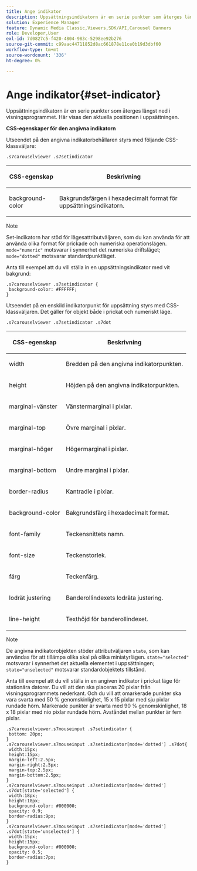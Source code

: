 ```yaml
---
title: Ange indikator
description: Uppsättningsindikatorn är en serie punkter som återges längst ned i visningsprogrammet. Här visas den aktuella positionen i uppsättningen.
solution: Experience Manager
feature: Dynamic Media Classic,Viewers,SDK/API,Carousel Banners
role: Developer,User
exl-id: 7d0827c5-f420-4804-983c-5298ee92b276
source-git-commit: c99aac44711852d8ac661878e11ce0b19d3dbf60
workflow-type: tm+mt
source-wordcount: '336'
ht-degree: 0%

---
```


# Ange indikator{#set-indicator}

Uppsättningsindikatorn är en serie punkter som återges längst ned i visningsprogrammet. Här visas den aktuella positionen i uppsättningen.

<!--<a id="section_061E550C1C1D4DB2BD663A898895B38C"></a>-->

**CSS-egenskaper för den angivna indikatorn**

Utseendet på den angivna indikatorbehållaren styrs med följande CSS-klassväljare:

```
.s7carouselviewer .s7setindicator
```

<table id="table_94EE3F5BBE4547C0B4943471CEE7EDE4"> 
 <thead> 
  <tr> 
   <th colname="col1" class="entry"> <p> CSS-egenskap </p> </th> 
   <th colname="col2" class="entry"> <p>Beskrivning </p> </th> 
  </tr> 
 </thead>
 <tbody> 
  <tr> 
   <td colname="col1"> <p> <span class="codeph"> background-color  </span> </p> </td> 
   <td colname="col2"> <p>Bakgrundsfärgen i hexadecimalt format för uppsättningsindikatorn. </p> </td> 
  </tr> 
 </tbody> 
</table>

>[!NOTE]
>
>Set-indikatorn har stöd för lägesattributväljaren, som du kan använda för att använda olika format för prickade och numeriska operationslägen. `mode="numeric"` motsvarar i synnerhet det numeriska driftsläget; `mode="dotted"` motsvarar standardpunktläget.

Anta till exempel att du vill ställa in en uppsättningsindikator med vit bakgrund:

```
.s7carouselviewer .s7setindicator { 
 background-color: #FFFFFF; 
}
```

Utseendet på en enskild indikatorpunkt för uppsättning styrs med CSS-klassväljaren. Det gäller för objekt både i prickat och numeriskt läge.

`.s7carouselviewer .s7setindicator .s7dot`

<table id="table_09B6E232FB94417392D101A7A653BE54"> 
 <thead> 
  <tr> 
   <th colname="col1" class="entry"> <p> CSS-egenskap </p> </th> 
   <th colname="col2" class="entry"> <p>Beskrivning </p> </th> 
  </tr> 
 </thead>
 <tbody> 
  <tr> 
   <td colname="col1"> <p> <span class="codeph"> width </span> </p> </td> 
   <td colname="col2"> <p>Bredden på den angivna indikatorpunkten. </p> </td> 
  </tr> 
  <tr> 
   <td colname="col1"> <p> <span class="codeph"> height  </span> </p> </td> 
   <td colname="col2"> <p>Höjden på den angivna indikatorpunkten. </p> </td> 
  </tr> 
  <tr> 
   <td colname="col1"> <p> <span class="codeph"> marginal-vänster  </span> </p> </td> 
   <td colname="col2"> <p>Vänstermarginal i pixlar. </p> </td> 
  </tr> 
  <tr> 
   <td colname="col1"> <p> <span class="codeph"> marginal-top  </span> </p> </td> 
   <td colname="col2"> <p>Övre marginal i pixlar. </p> </td> 
  </tr> 
  <tr> 
   <td colname="col1"> <p> <span class="codeph"> marginal-höger  </span> </p> </td> 
   <td colname="col2"> <p>Högermarginal i pixlar. </p> </td> 
  </tr> 
  <tr> 
   <td colname="col1"> <p> <span class="codeph"> marginal-bottom  </span> </p> </td> 
   <td colname="col2"> <p>Undre marginal i pixlar. </p> </td> 
  </tr> 
  <tr> 
   <td colname="col1"> <p> <span class="codeph"> border-radius  </span> </p> </td> 
   <td colname="col2"> <p>Kantradie i pixlar. </p> </td> 
  </tr> 
  <tr> 
   <td colname="col1"> <p> <span class="codeph"> background-color  </span> </p> </td> 
   <td colname="col2"> <p>Bakgrundsfärg i hexadecimalt format. </p> </td> 
  </tr> 
  <tr> 
   <td colname="col1"> <p> <span class="codeph"> font-family  </span> </p> </td> 
   <td colname="col2"> <p>Teckensnittets namn. </p> </td> 
  </tr> 
  <tr> 
   <td colname="col1"> <p> <span class="codeph"> font-size  </span> </p> </td> 
   <td colname="col2"> <p>Teckenstorlek. </p> </td> 
  </tr> 
  <tr> 
   <td colname="col1"> <p> <span class="codeph"> färg  </span> </p> </td> 
   <td colname="col2"> <p>Teckenfärg. </p> </td> 
  </tr> 
  <tr> 
   <td colname="col1"> <p> <span class="codeph"> lodrät justering  </span> </p> </td> 
   <td colname="col2"> <p>Banderollindexets lodräta justering. </p> </td> 
  </tr> 
  <tr> 
   <td colname="col1"> <p> <span class="codeph"> line-height  </span> </p> </td> 
   <td colname="col2"> <p>Texthöjd för banderollindexet. </p> </td> 
  </tr> 
 </tbody> 
</table>

>[!NOTE]
>
>De angivna indikatorobjekten stöder attributväljaren `state`, som kan användas för att tillämpa olika skal på olika miniatyrlägen. `state="selected"` motsvarar i synnerhet det aktuella elementet i uppsättningen; `state="unselected"` motsvarar standardobjektets tillstånd.

Anta till exempel att du vill ställa in en angiven indikator i prickat läge för stationära datorer. Du vill att den ska placeras 20 pixlar från visningsprogrammets nederkant. Och du vill att omarkerade punkter ska vara svarta med 50 % genomskinlighet, 15 x 15 pixlar med sju pixlar rundade hörn. Markerade punkter är svarta med 90 % genomskinlighet, 18 x 18 pixlar med nio pixlar rundade hörn. Avståndet mellan punkter är fem pixlar.

```
.s7carouselviewer.s7mouseinput .s7setindicator { 
 bottom: 20px; 
} 
.s7carouselviewer.s7mouseinput .s7setindicator[mode='dotted'] .s7dot{ 
 width:15px; 
 height:15px; 
 margin-left:2.5px; 
 margin-right:2.5px; 
 margin-top:2.5px; 
 margin-bottom:2.5px; 
} 
.s7carouselviewer.s7mouseinput .s7setindicator[mode='dotted'] .s7dot[state='selected'] {  
 width:18px; 
 height:18px; 
 background-color: #000000; 
 opacity: 0.9; 
 border-radius:9px; 
} 
.s7carouselviewer.s7mouseinput .s7setindicator[mode='dotted'] .s7dot[state='unselected'] {  
 width:15px; 
 height:15px; 
 background-color: #000000; 
 opacity: 0.5; 
 border-radius:7px; 
}
```
